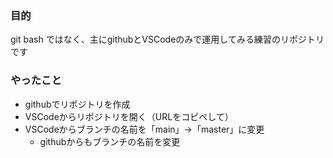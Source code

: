 ### 目的
git bash ではなく、主にgithubとVSCodeのみで運用してみる練習のリポジトリです

### やったこと
 - githubでリポジトリを作成
 - VSCodeからリポジトリを開く（URLをコピペして）
 - VSCodeからブランチの名前を「main」->「master」に変更
    - githubからもブランチの名前を変更
